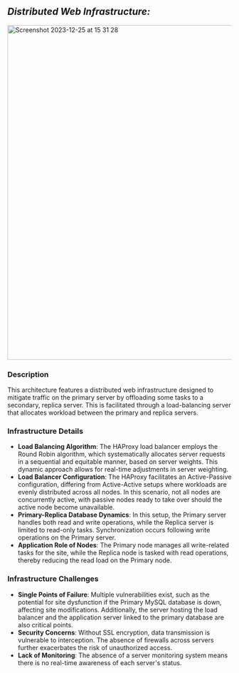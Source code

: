 ## *Distributed Web Infrastructure:*

<img width="750" alt="Screenshot 2023-12-25 at 15 31 28" src="https://github.com/mohammedchakir/alx-system_engineering-devops/assets/129831433/22ed3e8e-6990-4792-8256-5fab9902a404">


### Description

This architecture features a distributed web infrastructure designed to mitigate traffic on the primary server by offloading some tasks to a secondary, replica server. This is facilitated through a load-balancing server that allocates workload between the primary and replica servers.

### Infrastructure Details

- **Load Balancing Algorithm**: The HAProxy load balancer employs the Round Robin algorithm, which systematically allocates server requests in a sequential and equitable manner, based on server weights. This dynamic approach allows for real-time adjustments in server weighting.
- **Load Balancer Configuration**: The HAProxy facilitates an Active-Passive configuration, differing from Active-Active setups where workloads are evenly distributed across all nodes. In this scenario, not all nodes are concurrently active, with passive nodes ready to take over should the active node become unavailable.
- **Primary-Replica Database Dynamics**: In this setup, the Primary server handles both read and write operations, while the Replica server is limited to read-only tasks. Synchronization occurs following write operations on the Primary server.
- **Application Role of Nodes**: The Primary node manages all write-related tasks for the site, while the Replica node is tasked with read operations, thereby reducing the read load on the Primary node.

### Infrastructure Challenges

- **Single Points of Failure**: Multiple vulnerabilities exist, such as the potential for site dysfunction if the Primary MySQL database is down, affecting site modifications. Additionally, the server hosting the load balancer and the application server linked to the primary database are also critical points.
- **Security Concerns**: Without SSL encryption, data transmission is vulnerable to interception. The absence of firewalls across servers further exacerbates the risk of unauthorized access.
- **Lack of Monitoring**: The absence of a server monitoring system means there is no real-time awareness of each server's status.
